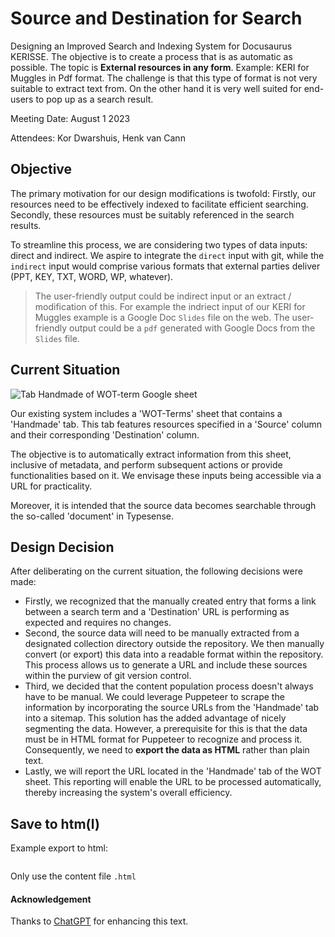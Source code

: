 # Source and Destination for Search
Designing an Improved Search and Indexing System for Docusaurus KERISSE. The objective is to create a process that is as automatic as possible. The topic is **External resources in any form**. Example: KERI for Muggles in Pdf format. The challenge is that this type of format is not very suitable to extract text from. On the other hand it is very well suited for end-users to pop up as a search result.

Meeting Date: August 1 2023

Attendees: Kor Dwarshuis, Henk van Cann

## Objective
The primary motivation for our design modifications is twofold: Firstly, our resources need to be effectively indexed to facilitate efficient searching. Secondly, these resources must be suitably referenced in the search results.

To streamline this process, we are considering two types of data inputs: direct and indirect. We aspire to integrate the `direct` input with git, while the `indirect` input would comprise various formats that external parties deliver (PPT, KEY, TXT, WORD, WP, whatever).

> The user-friendly output could be indirect input or an extract / modification of this. For example the indriect input of our KERI for Muggles example is a Google Doc `Slides` file on the web. The user-friendly output could be a `pdf` generated with Google Docs from the `Slides` file.

## Current Situation

<img src='https://hackmd.io/_uploads/HyUgpI8o2.png' alt="Tab Handmade of WOT-term Google sheet" />

Our existing system includes a 'WOT-Terms' sheet that contains a 'Handmade' tab. This tab features resources specified in a 'Source' column and their corresponding 'Destination' column.

The objective is to automatically extract information from this sheet, inclusive of metadata, and perform subsequent actions or provide functionalities based on it. We envisage these inputs being accessible via a URL for practicality.

Moreover, it is intended that the source data becomes searchable through the so-called 'document' in Typesense.

## Design Decision
After deliberating on the current situation, the following decisions were made:

- Firstly, we recognized that the manually created entry that forms a link between a search term and a 'Destination' URL is performing as expected and requires no changes.
- Second, the source data will need to be manually extracted from a designated collection directory outside the repository. We then manually convert (or export) this data into a readable format within the repository. This process allows us to generate a URL and include these sources within the purview of git version control.
- Third, we decided that the content population process doesn't always have to be manual. We could leverage Puppeteer to scrape the information by incorporating the source URLs from the 'Handmade' tab into a sitemap. This solution has the added advantage of nicely segmenting the data. However, a prerequisite for this is that the data must be in HTML format for Puppeteer to recognize and process it. Consequently, we need to **export the data as HTML** rather than plain text.
- Lastly, we will report the URL located in the 'Handmade' tab of the WOT sheet. This reporting will enable the URL to be processed automatically, thereby increasing the system's overall efficiency.

## Save to htm(l)
Example export to html:

<img src='https://hackmd.io/_uploads/r10McuLo3.png' alt="" />

Only use the content file `.html`

#### Acknowledgement
Thanks to [ChatGPT](https://www.openai.com/research/chatgpt) for enhancing this text.
